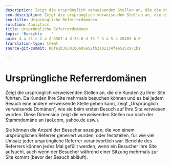 ```yaml
---
description: Zeigt die ursprünglich verweisenden Stellen an, die die Kunden zu Ihrer Site führten. Da Kunden Ihre Site mehrmals besuchen können und es bei jedem Besuch eine andere verweisende Stelle geben kann, zeigt „Ursprünglich verweisende Domänen“, wie sie beim ersten Besuch auf Ihre Site verwiesen wurden. Diese Dimension zeigt die verweisenden Stellen nur nach der Stammdomäne an (aol.com, yahoo.de usw.).
seo-description: Zeigt die ursprünglich verweisenden Stellen an, die die Kunden zu Ihrer Site führten. Da Kunden Ihre Site mehrmals besuchen können und es bei jedem Besuch eine andere verweisende Stelle geben kann, zeigt „Ursprünglich verweisende Domänen“, wie sie beim ersten Besuch auf Ihre Site verwiesen wurden. Diese Dimension zeigt die verweisenden Stellen nur nach der Stammdomäne an (aol.com, yahoo.de usw.).
seo-title: Ursprüngliche Referrerdomänen
solution: Analytics
title: Ursprüngliche Referrerdomänen
topic: 'Berichte    '
uuid: 4 a 21 c 2 a 2-8507-4 d 25-8 d 75-f 5 a 5 a 20409 b 0
translation-type: tm+mt
source-git-commit: 86fe1b3650100a05e52fb2102134fee515c871b1

---
```



# Ursprüngliche Referrerdomänen

Zeigt die ursprünglich verweisenden Stellen an, die die Kunden zu Ihrer Site führten. Da Kunden Ihre Site mehrmals besuchen können und es bei jedem Besuch eine andere verweisende Stelle geben kann, zeigt „Ursprünglich verweisende Domänen“, wie sie beim ersten Besuch auf Ihre Site verwiesen wurden. Diese Dimension zeigt die verweisenden Stellen nur nach der Stammdomäne an (aol.com, yahoo.de usw.).

Sie können die Anzahl der Besucher anzeigen, die von einem ursprünglichen Referrer generiert wurden, oder feststellen, für wie viel Umsatz jeder ursprüngliche Referrer verantwortlich war. Berichte des Referrers können jedes Mal gefüllt werden, wenn ein Besucher Ihre Site aufsucht, auch wenn der Besucher während einer Sitzung mehrmals zur Site kommt (bevor der Besuch abläuft).
